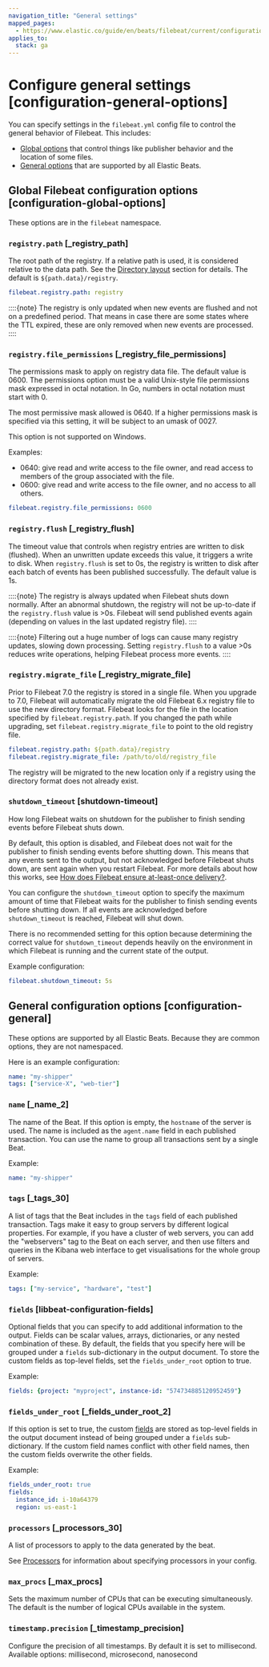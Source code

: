 ```yaml
---
navigation_title: "General settings"
mapped_pages:
  - https://www.elastic.co/guide/en/beats/filebeat/current/configuration-general-options.html
applies_to:
  stack: ga
---
```


# Configure general settings [configuration-general-options]


You can specify settings in the `filebeat.yml` config file to control the general behavior of Filebeat. This includes:

* [Global options](#configuration-global-options) that control things like publisher behavior and the location of some files.
* [General options](#configuration-general) that are supported by all Elastic Beats.


## Global Filebeat configuration options [configuration-global-options]

These options are in the `filebeat` namespace.


### `registry.path` [_registry_path]

The root path of the registry.  If a relative path is used, it is considered relative to the data path. See the [Directory layout](/reference/filebeat/directory-layout.md) section for details. The default is `${path.data}/registry`.

```yaml
filebeat.registry.path: registry
```

::::{note}
The registry is only updated when new events are flushed and not on a predefined period. That means in case there are some states where the TTL expired, these are only removed when new events are processed.
::::



### `registry.file_permissions` [_registry_file_permissions]

The permissions mask to apply on registry data file. The default value is 0600. The permissions option must be a valid Unix-style file permissions mask expressed in octal notation. In Go, numbers in octal notation must start with 0.

The most permissive mask allowed is 0640. If a higher permissions mask is specified via this setting, it will be subject to an umask of 0027.

This option is not supported on Windows.

Examples:

* 0640: give read and write access to the file owner, and read access to members of the group associated with the file.
* 0600: give read and write access to the file owner, and no access to all others.

```yaml
filebeat.registry.file_permissions: 0600
```


### `registry.flush` [_registry_flush]

The timeout value that controls when registry entries are written to disk (flushed). When an unwritten update exceeds this value, it triggers a write to disk. When `registry.flush` is set to 0s, the registry is written to disk after each batch of events has been published successfully. The default value is 1s.

::::{note}
The registry is always updated when Filebeat shuts down normally. After an abnormal shutdown, the registry will not be up-to-date if the `registry.flush` value is >0s. Filebeat will send published events again (depending on values in the last updated registry file).
::::


::::{note}
Filtering out a huge number of logs can cause many registry updates, slowing down processing. Setting `registry.flush` to a value >0s reduces write operations, helping Filebeat process more events.
::::



### `registry.migrate_file` [_registry_migrate_file]

Prior to Filebeat 7.0 the registry is stored in a single file. When you upgrade to 7.0, Filebeat will automatically migrate the old Filebeat 6.x registry file to use the new directory format. Filebeat looks for the file in the location specified by `filebeat.registry.path`. If you changed the path while upgrading, set `filebeat.registry.migrate_file` to point to the old registry file.

```yaml
filebeat.registry.path: ${path.data}/registry
filebeat.registry.migrate_file: /path/to/old/registry_file
```

The registry will be migrated to the new location only if a registry using the directory format does not already exist.


### `shutdown_timeout` [shutdown-timeout]

How long Filebeat waits on shutdown for the publisher to finish sending events before Filebeat shuts down.

By default, this option is disabled, and Filebeat does not wait for the publisher to finish sending events before shutting down. This means that any events sent to the output, but not acknowledged before Filebeat shuts down, are sent again when you restart Filebeat. For more details about how this works, see [How does Filebeat ensure at-least-once delivery?](/reference/filebeat/how-filebeat-works.md#at-least-once-delivery).

You can configure the `shutdown_timeout` option to specify the maximum amount of time that Filebeat waits for the publisher to finish sending events before shutting down. If all events are acknowledged before `shutdown_timeout` is reached, Filebeat will shut down.

There is no recommended setting for this option because determining the correct value for `shutdown_timeout` depends heavily on the environment in which Filebeat is running and the current state of the output.

Example configuration:

```yaml
filebeat.shutdown_timeout: 5s
```


## General configuration options [configuration-general]


These options are supported by all Elastic Beats. Because they are common options, they are not namespaced.

Here is an example configuration:

```yaml
name: "my-shipper"
tags: ["service-X", "web-tier"]
```


### `name` [_name_2]

The name of the Beat. If this option is empty, the `hostname` of the server is used. The name is included as the `agent.name` field in each published transaction. You can use the name to group all transactions sent by a single Beat.

Example:

```yaml
name: "my-shipper"
```


### `tags` [_tags_30]

A list of tags that the Beat includes in the `tags` field of each published transaction. Tags make it easy to group servers by different logical properties. For example, if you have a cluster of web servers, you can add the "webservers" tag to the Beat on each server, and then use filters and queries in the Kibana web interface to get visualisations for the whole group of servers.

Example:

```yaml
tags: ["my-service", "hardware", "test"]
```


### `fields` [libbeat-configuration-fields]

Optional fields that you can specify to add additional information to the output. Fields can be scalar values, arrays, dictionaries, or any nested combination of these. By default, the fields that you specify here will be grouped under a `fields` sub-dictionary in the output document. To store the custom fields as top-level fields, set the `fields_under_root` option to true.

Example:

```yaml
fields: {project: "myproject", instance-id: "574734885120952459"}
```


### `fields_under_root` [_fields_under_root_2]

If this option is set to true, the custom [fields](#libbeat-configuration-fields) are stored as top-level fields in the output document instead of being grouped under a `fields` sub-dictionary. If the custom field names conflict with other field names, then the custom fields overwrite the other fields.

Example:

```yaml
fields_under_root: true
fields:
  instance_id: i-10a64379
  region: us-east-1
```


### `processors` [_processors_30]

A list of processors to apply to the data generated by the beat.

See [Processors](/reference/filebeat/filtering-enhancing-data.md) for information about specifying processors in your config.


### `max_procs` [_max_procs]

Sets the maximum number of CPUs that can be executing simultaneously. The default is the number of logical CPUs available in the system.


### `timestamp.precision` [_timestamp_precision]

Configure the precision of all timestamps. By default it is set to millisecond. Available options: millisecond, microsecond, nanosecond

